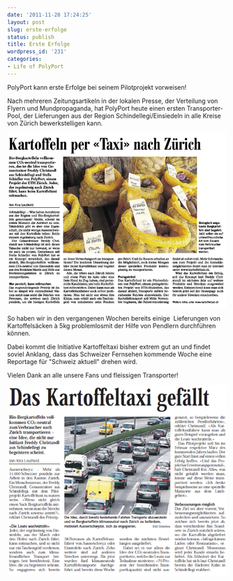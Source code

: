 ```yaml
---
date: '2011-11-28 17:24:25'
layout: post
slug: erste-erfolge
status: publish
title: Erste Erfolge
wordpress_id: '231'
categories:
- Life of PolyPort
---
```


PolyPort kann erste Erfolge bei seinem Pilotprojekt vorweisen!

Nach mehreren Zeitungsartikeln in der lokalen Presse, der Verteilung von Flyern und Mundpropaganda, hat PolyPort heute einen ersten Transporter-Pool, der Lieferungen aus der Region Schindellegi/Einsiedeln in alle Kreise von Zürich bewerkstelligen kann.
 
![Kartoffeln per Taxi nach Zürich](/img/bote-der-urschweiz-20111102-kartoffeltaxi.png "Kartoffeln per Taxi nach Zürich")

So haben wir in den vergangenen Wochen bereits einige  Lieferungen von Kartoffelsäcken à 5kg problemlosmit der Hilfe von Pendlern durchführen können.

Dabei kommt die Initiative Kartoffeltaxi bisher extrem gut an und findet soviel Anklang, dass das Schweizer Fernsehen kommende Woche eine Reportage für "Schweiz aktuell" drehen wird.

Vielen Dank an alle unsere Fans und fleissigen Transporter!


![Kartoffeltaxi gefällt](/img/kartoffeltaxi-gefc3a4llt-28-11-2011.png "Kartoffeltaxi gefällt")